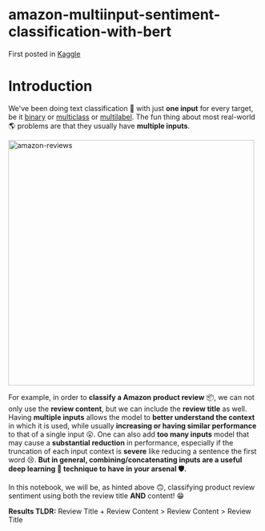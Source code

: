 # amazon-multiinput-sentiment-classification-with-bert
First posted in [Kaggle](https://www.kaggle.com/code/wesleyacheng/amazon-multiinput-sentiment-classification-w-bert)

# Introduction

We've been doing text classification 📖 with just **one input** for every target, be it [binary](https://www.kaggle.com/code/wesleyacheng/movie-review-sentiment-classifier-with-bert) or [multiclass](https://www.kaggle.com/code/wesleyacheng/news-topic-classification-with-bert) or [multilabel](https://www.kaggle.com/code/wesleyacheng/hate-speech-multilabel-classification-with-bert). The fun thing about most real-world 🌎 problems are that they usually have **multiple inputs**. 

<img width="491" alt="amazon-reviews" src="https://github.com/wesleyacheng/amazon-multiinput-sentiment-classification-with-bert/assets/15952538/cb4727c4-a39e-4213-8e78-a30b485d460c">

For example, in order to **classify a Amazon product review** 📦, we can not only use the **review content**, but we can include the **review title** as well. Having **multiple inputs** allows the model to **better understand the context** in which it is used, while usually **increasing or having similar performance** to that of a single input 😮. One can also add **too many inputs** model that may cause a **substantial reduction** in performance, especially if the truncation of each input context is **severe** like reducing a sentence the first word 😢. **But in general, combining/concatenating inputs are a useful deep learning 🤖  technique to have in your arsenal 🛡.**

In this notebook, we will be, as hinted above 🙃, classifying product review sentiment using both the review title **AND** content! 😁

**Results TLDR:** Review Title + Review Content > Review Content > Review Title
